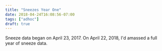 ```yaml
---
title: "Sneezes Year One"
date: 2018-04-24T16:08:56-07:00
tags: ["adhoc"]
draft: true
---
```


Sneeze data began on April 23, 2017. On April 22, 2018, I'd amassed a full year of sneeze data.

<!--more-->
